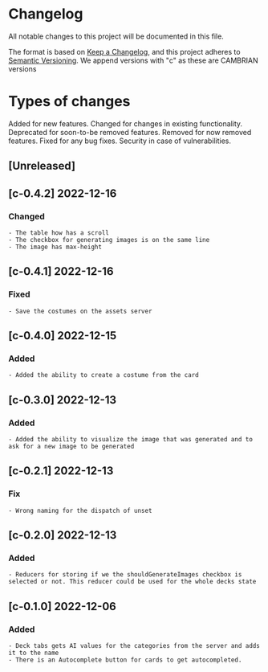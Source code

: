 # Changelog

All notable changes to this project will be documented in this file.

The format is based on [Keep a Changelog](https://keepachangelog.com/en/1.0.0/),
and this project adheres to [Semantic Versioning](https://semver.org/spec/v2.0.0.html).
We append versions with "c" as these are CAMBRIAN versions

# Types of changes

Added for new features.
Changed for changes in existing functionality.
Deprecated for soon-to-be removed features.
Removed for now removed features.
Fixed for any bug fixes.
Security in case of vulnerabilities.

## [Unreleased]

## [c-0.4.2] 2022-12-16

### Changed

	- The table how has a scroll
	- The checkbox for generating images is on the same line
	- The image has max-height

## [c-0.4.1] 2022-12-16

### Fixed

	- Save the costumes on the assets server

## [c-0.4.0] 2022-12-15

### Added

	- Added the ability to create a costume from the card

## [c-0.3.0] 2022-12-13

### Added

	- Added the ability to visualize the image that was generated and to ask for a new image to be generated

## [c-0.2.1] 2022-12-13

### Fix

	- Wrong naming for the dispatch of unset

## [c-0.2.0] 2022-12-13

### Added

	- Reducers for storing if we the shouldGenerateImages checkbox is selected or not. This reducer could be used for the whole decks state

## [c-0.1.0] 2022-12-06

### Added

	- Deck tabs gets AI values for the categories from the server and adds it to the name
	- There is an Autocomplete button for cards to get autocompleted.
